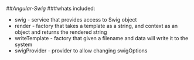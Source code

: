 ##_Angular-Swig_
###whats included:

*   swig - service that provides access to Swig object
*   render - factory that takes a template as a string, and context as an object and returns the rendered string
*   writeTemplate - factory that given a filename and data will write it to the system
*   swigProvider - provider to allow changing swigOptions


